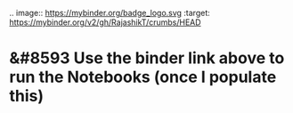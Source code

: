 .. image:: https://mybinder.org/badge_logo.svg
 :target: https://mybinder.org/v2/gh/RajashikT/crumbs/HEAD

# &#8593 Use the binder link above to run the Notebooks (once I populate this)
